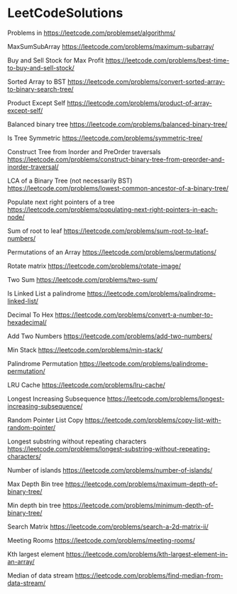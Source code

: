 # LeetCodeSolutions
Problems in https://leetcode.com/problemset/algorithms/

MaxSumSubArray https://leetcode.com/problems/maximum-subarray/

Buy and Sell Stock for Max Profit https://leetcode.com/problems/best-time-to-buy-and-sell-stock/

Sorted Array to BST https://leetcode.com/problems/convert-sorted-array-to-binary-search-tree/

Product Except Self https://leetcode.com/problems/product-of-array-except-self/

Balanced binary tree https://leetcode.com/problems/balanced-binary-tree/

Is Tree Symmetric https://leetcode.com/problems/symmetric-tree/

Construct Tree from Inorder and PreOrder traversals https://leetcode.com/problems/construct-binary-tree-from-preorder-and-inorder-traversal/ 

LCA of a Binary Tree (not necessarily BST) https://leetcode.com/problems/lowest-common-ancestor-of-a-binary-tree/

Populate next right pointers of a tree https://leetcode.com/problems/populating-next-right-pointers-in-each-node/

Sum of root to leaf https://leetcode.com/problems/sum-root-to-leaf-numbers/

Permutations of an Array https://leetcode.com/problems/permutations/

Rotate matrix https://leetcode.com/problems/rotate-image/

Two Sum https://leetcode.com/problems/two-sum/

Is Linked List a palindrome https://leetcode.com/problems/palindrome-linked-list/

Decimal To Hex https://leetcode.com/problems/convert-a-number-to-hexadecimal/

Add Two Numbers https://leetcode.com/problems/add-two-numbers/

Min Stack https://leetcode.com/problems/min-stack/

Palindrome Permutation https://leetcode.com/problems/palindrome-permutation/

LRU Cache https://leetcode.com/problems/lru-cache/

Longest Increasing Subsequence https://leetcode.com/problems/longest-increasing-subsequence/

Random Pointer List Copy https://leetcode.com/problems/copy-list-with-random-pointer/

Longest substring without repeating characters https://leetcode.com/problems/longest-substring-without-repeating-characters/

Number of islands https://leetcode.com/problems/number-of-islands/

Max Depth Bin tree https://leetcode.com/problems/maximum-depth-of-binary-tree/

Min depth bin tree https://leetcode.com/problems/minimum-depth-of-binary-tree/

Search Matrix https://leetcode.com/problems/search-a-2d-matrix-ii/

Meeting Rooms https://leetcode.com/problems/meeting-rooms/

Kth largest element https://leetcode.com/problems/kth-largest-element-in-an-array/

Median of data stream https://leetcode.com/problems/find-median-from-data-stream/
